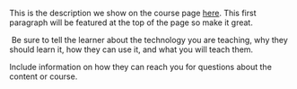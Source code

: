 This is the description we show on the course page [here](https://lab.github.com/edusanketdk/brainfuck-fundamentals). This first paragraph will be featured at the top of the page so make it great.
​

​
Be sure to tell the learner about the technology you are teaching, why they should learn it, how they can use it, and what you will teach them.
​


Include information on how they can reach you for questions about the content or course. 